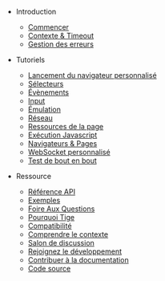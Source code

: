 
- Introduction

  - [Commencer](get-started/README.md)
  - [Contexte & Timeout](context-and-timeout.md)
  - [Gestion des erreurs](error-handling.md)

- Tutoriels

  - [Lancement du navigateur personnalisé](custom-launch.md)
  - [Sélecteurs](selectors/README.md)
  - [Évènements](events/README.md)
  - [Input](input.md)
  - [Émulation](emulation.md)
  - [Réseau](network.md)
  - [Ressources de la page](page-resources/README.md)
  - [Exécution Javascript](javascript-runtime.md)
  - [Navigateurs & Pages](browsers-pages.md)
  - [WebSocket personnalisé](custom-websocket.md)
  - [Test de bout en bout](end-to-end-testing.md)

- Ressource

  - [Référence API](api-reference.md)
  - [Exemples](examples.md)
  - [Foire Aux Questions](faq/README.md)
  - [Pourquoi Tige](why-rod.md)
  - [Compatibilité](compatibility.md)
  - [Comprendre le contexte](understand-context.md)
  - [Salon de discussion](chat-room.md)
  - [Rejoignez le développement](join-development.md)
  - [Contribuer à la documentation](contribute-doc.md)
  - [Code source](source-code.md)
